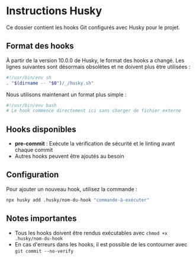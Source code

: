 # Instructions Husky

Ce dossier contient les hooks Git configurés avec Husky pour le projet.

## Format des hooks

À partir de la version 10.0.0 de Husky, le format des hooks a changé. Les lignes suivantes sont désormais obsolètes et ne doivent plus être utilisées :

```bash
#!/usr/bin/env sh
. "$(dirname -- "$0")/_/husky.sh"
```

Nous utilisons maintenant un format plus simple :

```bash
#!/usr/bin/env bash
# Le hook commence directement ici sans charger de fichier externe
```

## Hooks disponibles

- **pre-commit** : Exécute la vérification de sécurité et le linting avant chaque commit
- Autres hooks peuvent être ajoutés au besoin

## Configuration

Pour ajouter un nouveau hook, utilisez la commande :

```bash
npx husky add .husky/nom-du-hook "commande-à-exécuter"
```

## Notes importantes

- Tous les hooks doivent être rendus exécutables avec `chmod +x .husky/nom-du-hook`
- En cas d'erreurs dans les hooks, il est possible de les contourner avec `git commit --no-verify`
